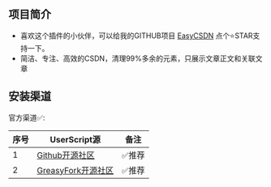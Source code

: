 ## 项目简介

- 喜欢这个插件的小伙伴，可以给我的GITHUB项目 [EasyCSDN](https://github.com/xcanwin/EasyCSDN) 点个⭐️STAR支持一下。
- 简洁、专注、高效的CSDN，清理99%多余的元素，只展示文章正文和关联文章

## 安装渠道

官方渠道✅:

| 序号 | UserScript源 | 备注 |
| --- | --- | --- |
| 1 | [Github开源社区](https://raw.githubusercontent.com/xcanwin/EasyCSDN/main/EasyCSDN.user.js) | ✅推荐 |
| 2 | [GreasyFork开源社区](https://greasyfork.org/zh-CN/scripts/480668-easycsdn) | ✅推荐 |
